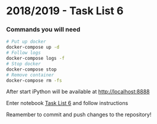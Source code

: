 # 2018/2019 - Task List 6

###  Commands you will need
```bash
# Put up docker
docker-compose up -d
# Follow logs
docker-compose logs -f
# Stop docker
docker-compose stop
# Remove container
docker-compose rm -fs
```

After start iPython will be available at [http://localhost:8888](http://localhost:8888)

Enter notebook  [Task List 6](http://localhost:8888/notebooks/Task%20List%206.ipynb) and follow instructions

Reamember to commit and push changes to the  repository!
